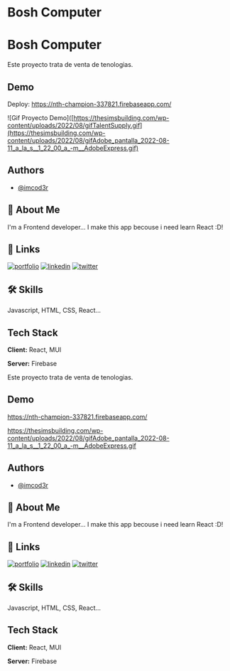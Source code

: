 

# Bosh Computer

# Bosh Computer

Este proyecto trata de venta de tenologias. 


## Demo

Deploy: https://nth-champion-337821.firebaseapp.com/

![Gif Proyecto Demo]([https://thesimsbuilding.com/wp-content/uploads/2022/08/gifTalentSupply.gif](https://thesimsbuilding.com/wp-content/uploads/2022/08/gifAdobe_pantalla_2022-08-11_a_la_s__1_22_00_a_-m__AdobeExpress.gif)
## Authors

- [@imcod3r](https://www.github.com/imcod3r)


## 🚀 About Me
I'm a Frontend developer...
I make this app becouse i need learn React :D!

## 🔗 Links
[![portfolio](https://img.shields.io/badge/my_portfolio-000?style=for-the-badge&logo=ko-fi&logoColor=white)](https://jhonyrobles.com/)
[![linkedin](https://img.shields.io/badge/linkedin-0A66C2?style=for-the-badge&logo=linkedin&logoColor=white)](https://www.linkedin.com/in/jhonyrobles)
[![twitter](https://img.shields.io/badge/twitter-1DA1F2?style=for-the-badge&logo=twitter&logoColor=white)](https://twitter.com/icod3r)


## 🛠 Skills
Javascript, HTML, CSS, React...


## Tech Stack

**Client:** React, MUI

**Server:** Firebase

Este proyecto trata de venta de tenologias. 


## Demo

https://nth-champion-337821.firebaseapp.com/

https://thesimsbuilding.com/wp-content/uploads/2022/08/gifAdobe_pantalla_2022-08-11_a_la_s__1_22_00_a_-m__AdobeExpress.gif


## Authors

- [@imcod3r](https://www.github.com/imcod3r)


## 🚀 About Me
I'm a Frontend developer...
I make this app becouse i need learn React :D!

## 🔗 Links
[![portfolio](https://img.shields.io/badge/my_portfolio-000?style=for-the-badge&logo=ko-fi&logoColor=white)](https://jhonyrobles.com/)
[![linkedin](https://img.shields.io/badge/linkedin-0A66C2?style=for-the-badge&logo=linkedin&logoColor=white)](https://www.linkedin.com/in/jhonyrobles)
[![twitter](https://img.shields.io/badge/twitter-1DA1F2?style=for-the-badge&logo=twitter&logoColor=white)](https://twitter.com/icod3r)


## 🛠 Skills
Javascript, HTML, CSS, React...


## Tech Stack

**Client:** React, MUI

**Server:** Firebase

